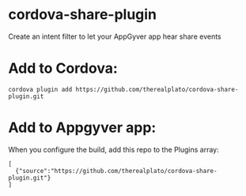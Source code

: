 # cordova-share-plugin
Create an intent filter to let your AppGyver app hear share events

# Add to Cordova:

    cordova plugin add https://github.com/therealplato/cordova-share-plugin.git

# Add to Appgyver app:
When you configure the build, add this repo to the Plugins array:

    [
      {"source":"https://github.com/therealplato/cordova-share-plugin.git"}
    ]
